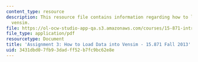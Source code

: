 ```yaml
---
content_type: resource
description: This resource file contains information regarding how to load data into
  vensim.
file: https://ol-ocw-studio-app-qa.s3.amazonaws.com/courses/15-871-introduction-to-system-dynamics-fall-2013/3431dbd07fb93dadff52b7fc9bc62e8e_MIT15_871F13_ass3_hwtoload.pdf
file_type: application/pdf
resourcetype: Document
title: 'Assignment 3: How to Load Data into Vensim - 15.871 Fall 2013'
uid: 3431dbd0-7fb9-3dad-ff52-b7fc9bc62e8e
---
```

